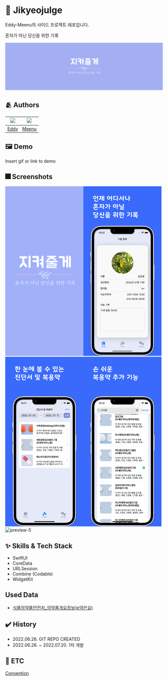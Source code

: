 # :iphone: Jikyeojulge
Eddy-Meenu의 사이드 프로젝트 레포입니다.

혼자가 아닌 당신을 위한 기록

![jikyeojulge-logo](./Docs/jikyeojulge-logo.png)

## :people_hugging: Authors

|<img src="https://github.com/JUNY0110.png">|<img src="https://github.com/taek0622.png">|
|:-:|:-:|
|[Eddy](https://www.github.com/JUNY0110)|[Meenu](https://github.com/taek0622)|


## :framed_picture: Demo

Insert gif or link to demo


## :fireworks: Screenshots

<img src="./Docs/preview-1.png" alt="App Screenshot" width="250" /><img src="./Docs/preview-2.png" alt="preview-2" width="250" /><img src="./Docs/preview-3.png" alt="preview-3" width="250" /><img src="./Docs/preview-4.png" alt="preview-4" width="250" /><img src="./Docs/preview-5.png" alt="preview-5" width="250" />

## :sparkles: Skills & Tech Stack

- SwiftUI
- CoreData
- URLSession
- Combine (Codable)
- WidgetKit

## Used Data

- [식품의약품안전처_의약품개요정보(e약은요)](https://www.data.go.kr/data/15075057/openapi.do)

## ✔️ History
- 2022.06.26. GIT REPO CREATED
- 2022.06.26. ~ 2022.07.20. 1차 개발

## 🧩 ETC

[Convention](./Convention.md)

